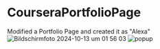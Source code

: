 # CourseraPortfolioPage
Modified a Portfolio Page and created it as "Alexa"
![Bildschirmfoto 2024-10-13 um 01 56 03](https://github.com/user-attachments/assets/e35901ea-71ac-4f39-8590-0e4af4037d22)
![popup](https://github.com/user-attachments/assets/4c4db5b5-bd0b-4f5b-aee8-f6b012bbf40d)
